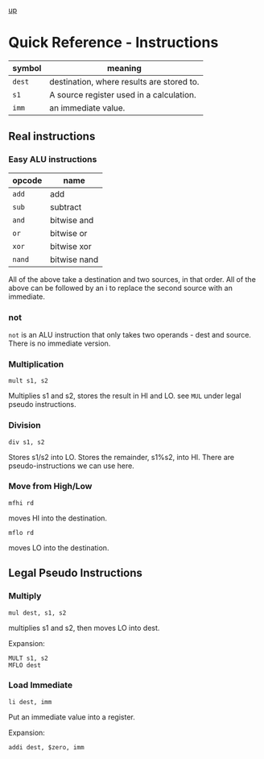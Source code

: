 [up](../index.md)

# Quick Reference - Instructions

symbol | meaning
---|---
`dest` | destination, where results are stored to.  
`s1` | A source register used in a calculation.  
`imm` | an immediate value.

## Real instructions

### Easy ALU instructions

opcode | name
---|---
`add` | add
`sub` | subtract
`and` | bitwise and
`or` | bitwise or
`xor` | bitwise xor
`nand` | bitwise nand

All of the above take a destination and two sources, in that order. All of the above can be followed by an i to replace the second source with an immediate.

### not

`not` is an ALU instruction that only takes two operands - dest and source. There is no immediate version.

### Multiplication

`mult s1, s2`

Multiplies s1 and s2, stores the result in HI and LO. see `MUL` under legal pseudo instructions.

### Division

`div s1, s2`

Stores s1/s2 into LO. Stores the remainder, s1%s2, into HI. There are pseudo-instructions we can use here.

### Move from High/Low

`mfhi rd`

moves HI into the destination.

`mflo rd`

moves LO into the destination.

## Legal Pseudo Instructions

### Multiply

`mul dest, s1, s2`

multiplies s1 and s2, then moves LO into dest.

Expansion:

```
MULT s1, s2
MFLO dest
```

### Load Immediate

`li dest, imm`

Put an immediate value into a register.

Expansion:

```
addi dest, $zero, imm
```
